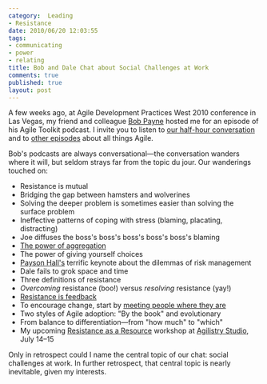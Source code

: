 ```yaml
--- 
category:  Leading
- Resistance
date: 2010/06/20 12:03:55
tags: 
- communicating
- power
- relating
title: Bob and Dale Chat about Social Challenges at Work
comments: true
published: true
layout: post
---
```


<p>A few weeks ago, at Agile Development Practices West 2010 conference in Las Vegas, my friend and colleague <a href="http://electroglide.biz/">Bob Payne</a> hosted me for an episode of his Agile Toolkit podcast. I invite you to listen to <a href="http://bit.ly/cQFhIW">our half-hour conversation</a> and to <a href="http://agiletoolkit.libsyn.com/">other episodes</a> about all things Agile.</p>

<p>Bob's podcasts are always conversational&#8212;the conversation wanders where it will, but seldom strays far from the topic du jour. Our wanderings touched on:</p>

<ul>
<li>Resistance is mutual</li>
<li>Bridging the gap between hamsters and wolverines</li>
<li>Solving the deeper problem is sometimes easier than solving the surface problem</li>
<li>Ineffective patterns of coping with stress (blaming, placating, distracting)</li>
<li>Joe diffuses the boss's boss's boss's boss's boss's blaming</li>
<li><a href="http://cwd.dhemery.com/2004/04/aggregation/">The power of aggregation</a></li>
<li>The power of giving yourself choices</li>
<li><a href="http://catalysisgroup.com">Payson Hall's</a> terrific keynote about the dilemmas of risk management</li>
<li>Dale fails to grok space and time</li>
<li>Three definitions of resistance</li>
<li><em>Overcoming</em> resistance (boo!) versus <em>resolving</em> resistance (yay!)</li>
<li><a href="http://dhemery.com/articles/resistance_as_a_resource/">Resistance is feedback</a></li>
<li>To encourage change, start by <a href="http://cwd.dhemery.com/2003/05/meet_people_where_they_are/">meeting people where they are</a></li>
<li>Two styles of Agile adoption: "By the book" and evolutionary</li>
<li>From balance to differentiation&#8212;from "how much" to "which"</li>
<li>My upcoming <a href="http://bit.ly/cUcxGx">Resistance as a Resource</a> workshop at <a href="http://agilistry.com">Agilistry Studio</a>, July 14&#8211;15</li>
</ul>

<p>Only in retrospect could I name the central topic of our chat: social challenges at work. In further retrospect, that central topic is nearly inevitable, given my interests.</p>
<!-- 3bf8311dc8f444938c43e30d0ed83947  -->
